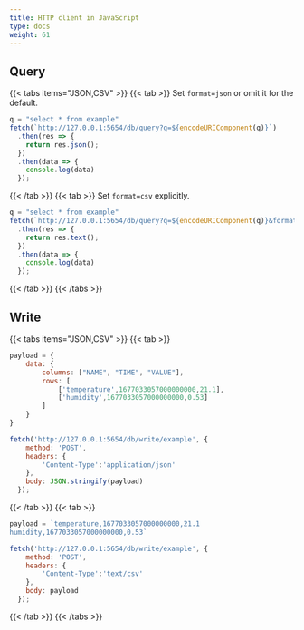 ```yaml
---
title: HTTP client in JavaScript
type: docs
weight: 61
---
```


## Query

{{< tabs items="JSON,CSV" >}}
{{< tab >}}
Set `format=json` or omit it for the default.

```js
q = "select * from example"
fetch(`http://127.0.0.1:5654/db/query?q=${encodeURIComponent(q)}`)
  .then(res => {
    return res.json();
  })
  .then(data => {
    console.log(data)
  });
```
{{< /tab >}}
{{< tab >}}
Set `format=csv` explicitly.

```js
q = "select * from example"
fetch(`http://127.0.0.1:5654/db/query?q=${encodeURIComponent(q)}&format=csv`)
  .then(res => {
    return res.text();
  })
  .then(data => {
    console.log(data)
  });
```
{{< /tab >}}
{{< /tabs >}}

## Write

{{< tabs items="JSON,CSV" >}}
{{< tab >}}

```js
payload = {
    data: {
        columns: ["NAME", "TIME", "VALUE"],
        rows: [
            ['temperature',1677033057000000000,21.1],
            ['humidity',1677033057000000000,0.53]
        ]    
    }
}

fetch('http://127.0.0.1:5654/db/write/example', {
    method: 'POST',
    headers: {
        'Content-Type':'application/json'
    },
    body: JSON.stringify(payload)
  });
```

{{< /tab >}}
{{< tab >}}

```js
payload = `temperature,1677033057000000000,21.1
humidity,1677033057000000000,0.53`

fetch('http://127.0.0.1:5654/db/write/example', {
    method: 'POST',
    headers: {
        'Content-Type':'text/csv'
    },
    body: payload
  });
```
{{< /tab >}}
{{< /tabs >}}